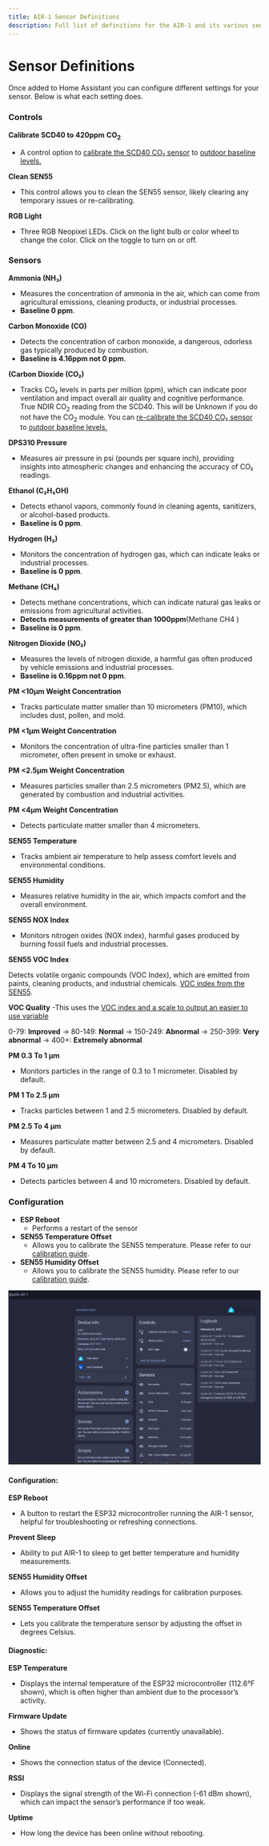 ```yaml
---
title: AIR-1 Sensor Definitions
description: Full list of definitions for the AIR-1 and its various sensors.
---
```

# Sensor Definitions

Once added to Home Assistant you can configure different settings for your sensor. Below is what each setting does.

### Controls

**Calibrate SCD40 to 420ppm** **CO<sub>2</sub>**

* A control option to <a href="https://wiki.apolloautomation.com/products/general/calibrating-and-updating/co2-calibration/" target="_blank" rel="noopener">calibrate the SCD40 CO₂ sensor</a> to <a href="https://climate.nasa.gov/vital-signs/carbon-dioxide/?intent=121" target="_blank" rel="noopener">outdoor baseline levels.</a>

**Clean SEN55**

* This control allows you to clean the SEN55 sensor, likely clearing any temporary issues or re-calibrating.

**RGB Light**

* Three RGB Neopixel LEDs. Click on the light bulb or color wheel to change the color. Click on the toggle to turn on or off.

### Sensors

**Ammonia (NH₃)**

* Measures the concentration of ammonia in the air, which can come from agricultural emissions, cleaning products, or industrial processes.
* **Baseline 0 ppm**.

**Carbon Monoxide (CO)**

* Detects the concentration of carbon monoxide, a dangerous, odorless gas typically produced by combustion.
* **Baseline is 4.16ppm not 0 ppm**.

**(Carbon Dioxide (CO₂)**

* Tracks CO₂ levels in parts per million (ppm), which can indicate poor ventilation and impact overall air quality and cognitive performance. True NDIR CO<sub>2</sub> reading from the SCD40. This will be Unknown if you do not have the CO<sub>2</sub> module. You can <a href="https://wiki.apolloautomation.com/products/general/calibrating-and-updating/co2-calibration/" target="_blank" rel="noopener">re-calibrate the SCD40 CO₂ sensor</a> to <a href="https://climate.nasa.gov/vital-signs/carbon-dioxide/?intent=121" target="_blank" rel="noopener">outdoor baseline levels.</a>

**DPS310 Pressure**

* Measures air pressure in psi (pounds per square inch), providing insights into atmospheric changes and enhancing the accuracy of CO₂ readings.

**Ethanol (C₂H₅OH)**

* Detects ethanol vapors, commonly found in cleaning agents, sanitizers, or alcohol-based products.
* **Baseline is 0 ppm**.

**Hydrogen (H₂)**

* Monitors the concentration of hydrogen gas, which can indicate leaks or industrial processes.
* **Baseline is 0 ppm**.

**Methane (CH₄)**

* Detects methane concentrations, which can indicate natural gas leaks or emissions from agricultural activities.
* **Detects measurements of greater than 1000ppm**(Methane CH4 )
* **Baseline is 0 ppm**.

**Nitrogen Dioxide (NO₂)**

* Measures the levels of nitrogen dioxide, a harmful gas often produced by vehicle emissions and industrial processes.
* **Baseline is 0.16ppm not 0 ppm**.

**PM &lt;10µm Weight Concentration**

* Tracks particulate matter smaller than 10 micrometers (PM10), which includes dust, pollen, and mold.

**PM &lt;1µm Weight Concentration**

* Monitors the concentration of ultra-fine particles smaller than 1 micrometer, often present in smoke or exhaust.

**PM &lt;2.5µm Weight Concentration**

* Measures particles smaller than 2.5 micrometers (PM2.5), which are generated by combustion and industrial activities.

**PM &lt;4µm Weight Concentration**

* Detects particulate matter smaller than 4 micrometers.

**SEN55 Temperature**

* Tracks ambient air temperature to help assess comfort levels and environmental conditions.

**SEN55 Humidity**

* Measures relative humidity in the air, which impacts comfort and the overall environment.

**SEN55 NOX Index**

* Monitors nitrogen oxides (NOX index), harmful gases produced by burning fossil fuels and industrial processes.

**SEN55 VOC Index**

Detects volatile organic compounds (VOC Index), which are emitted from paints, cleaning products, and industrial chemicals. <a href="https://sensirion.com/media/documents/02232963/6294E043/Info_Note_VOC_Index.pdf" target="_blank" rel="noreferrer nofollow noopener">VOC index from the SEN55</a>.

**VOC Quality** -This uses the <a href="https://sensirion.com/media/documents/ACD82D45/6294DFC0/Info_Note_Integration_VOC_NOx_Sensor.pdf" target="_blank" rel="noreferrer nofollow noopener">VOC index and a scale to output an easier to use variable</a>

0-79: **Improved** -&gt; 80-149: **Normal** -&gt; 150-249: **Abnormal** -&gt; 250-399: **Very abnormal** -&gt; 400+: **Extremely abnormal**

**PM 0.3 To 1 µm**

* Monitors particles in the range of 0.3 to 1 micrometer. Disabled by default.

**PM 1 To 2.5 µm**

* Tracks particles between 1 and 2.5 micrometers. Disabled by default.

**PM 2.5 To 4 µm**

* Measures particulate matter between 2.5 and 4 micrometers. Disabled by default.

**PM 4 To 10 µm**

* Detects particles between 4 and 10 micrometers. Disabled by default.

### Configuration

* **ESP Reboot**
  * Performs a restart of the sensor
* **SEN55 Temperature Offset**
  * Allows you to calibrate the SEN55 temperature. Please refer to our [calibration guide](https://wiki.apolloautomation.com/products/general/temp-hum-calibration/ "MSR-1 Temperature &amp; Humidity Offsets").
* **SEN55 Humidity Offset**
  * Allows you to calibrate the SEN55 humidity. Please refer to our [calibration guide](https://wiki.apolloautomation.com/products/general/temp-hum-calibration/ "MSR-1 Temperature &amp; Humidity Offsets").

![AIR-1 Sensor Data.jpg](assets/air-1-device-page-pic-1.png)

#### Configuration:

**ESP Reboot**

* A button to restart the ESP32 microcontroller running the AIR-1 sensor, helpful for troubleshooting or refreshing connections.

**Prevent Sleep**

* Ability to put AIR-1 to sleep to get better temperature and humidity measurements.

**SEN55 Humidity Offset**

* Allows you to adjust the humidity readings for calibration purposes.

**SEN55 Temperature Offset**

* Lets you calibrate the temperature sensor by adjusting the offset in degrees Celsius.

#### Diagnostic:

**ESP Temperature**

* Displays the internal temperature of the ESP32 microcontroller (112.6°F shown), which is often higher than ambient due to the processor’s activity.

**Firmware Update**

* Shows the status of firmware updates (currently unavailable).

**Online**

* Shows the connection status of the device (Connected).

**RSSI**

* Displays the signal strength of the Wi-Fi connection (-61 dBm shown), which can impact the sensor’s performance if too weak.

**Uptime**

* How long the device has been online without rebooting.